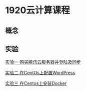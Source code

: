 # 1920云计算课程

## 概念











## 实验





[实验一 购买腾讯云服务器并登陆及同步](https://github.com/Schean17/Cloudcomputing/blob/master/Basis/README.md/)



[实验二 在CentOs上配置WordPress](https://github.com/Schean17/Cloudcomputing/blob/master/WordPress_webpage/README.md)



[实验三 在Centos上安装Docker]( https://github.com/Schean17/Cloudcomputing/tree/master/Docker_ins )

